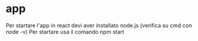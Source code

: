 # app
Per startare l'app in react devi aver installato node.js (verifica su cmd con node -v)
Per startare usa il comando npm start

